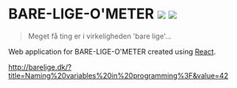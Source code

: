 # BARE-LIGE-O'METER ![](https://github.com/mrodalgaard/bare-lige-ometer/workflows/CI/badge.svg) ![](https://github.com/mrodalgaard/bare-lige-ometer/workflows/CD/badge.svg)

> Meget få ting er i virkeligheden 'bare lige'...

Web application for BARE-LIGE-O'METER created using [React](https://reactjs.org/).

http://barelige.dk/?title=Naming%20variables%20in%20programming%3F&value=42
